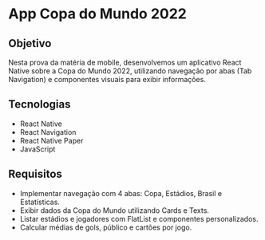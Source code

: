 # App Copa do Mundo 2022

## Objetivo

Nesta prova da matéria de mobile, desenvolvemos um aplicativo React Native sobre a Copa do Mundo 2022, utilizando navegação por abas (Tab Navigation) e componentes visuais para exibir informações.

## Tecnologias

- React Native
- React Navigation
- React Native Paper
- JavaScript

## Requisitos

- Implementar navegação com 4 abas: Copa, Estádios, Brasil e Estatísticas.
- Exibir dados da Copa do Mundo utilizando Cards e Texts.
- Listar estádios e jogadores com FlatList e componentes personalizados.
- Calcular médias de gols, público e cartões por jogo.
